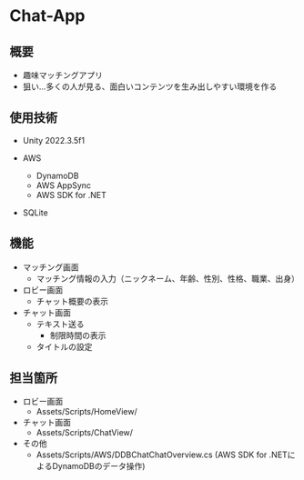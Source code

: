# Chat-App
## 概要
- 趣味マッチングアプリ
- 狙い…多くの人が見る、面白いコンテンツを生み出しやすい環境を作る

## 使用技術
- Unity 2022.3.5f1

- AWS
  - DynamoDB
  - AWS AppSync
  - AWS SDK for .NET
  
- SQLite<br>
## 機能
- マッチング画面
  - マッチング情報の入力（ニックネーム、年齢、性別、性格、職業、出身）
- ロビー画面
  - チャット概要の表示
- チャット画面
  - テキスト送る
	- 制限時間の表示
  - タイトルの設定

## 担当箇所
- ロビー画面
  - Assets/Scripts/HomeView/
- チャット画面
  - Assets/Scripts/ChatView/
- その他
  - Assets/Scripts/AWS/DDBChatChatOverview.cs (AWS SDK for .NETによるDynamoDBのデータ操作)
